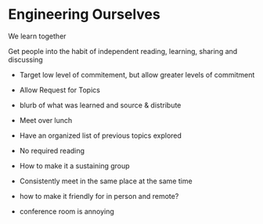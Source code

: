 # Engineering Ourselves

We learn together

Get people into the habit of independent reading, learning, sharing and discussing

- Target low level of commitement, but allow greater levels of commitment
- Allow Request for Topics
- blurb of what was learned and source & distribute
- Meet over lunch
- Have an organized list of previous topics explored
- No required reading
- How to make it a sustaining group
- Consistently meet in the same place at the same time

- how to make it friendly for in person and remote?

- conference room is annoying

